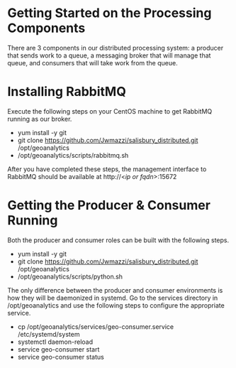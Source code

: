 # Getting Started on the Processing Components

There are 3 components in our distributed processing system: a producer that sends work to a queue, a messaging broker
that will manage that queue, and consumers that will take work from the queue. 

# Installing RabbitMQ

Execute the following steps on your CentOS machine to get RabbitMQ running as our broker. 
* yum install -y git
* git clone https://github.com/Jwmazzi/salisbury_distributed.git /opt/geoanalytics
* /opt/geoanalytics/scripts/rabbitmq.sh

After you have completed these steps, the management interface to RabbitMQ should be available at 
http://\<_ip or fqdn_\>:15672

# Getting the Producer & Consumer Running

Both the producer and consumer roles can be built with the following steps. 

* yum install -y git
* git clone https://github.com/Jwmazzi/salisbury_distributed.git /opt/geoanalytics
* /opt/geoanalytics/scripts/python.sh

The only difference between the producer and consumer environments is how they will be daemonized in systemd. Go to the
services directory in /opt/geoanalytics and use the following steps to configure the appropriate service. 

* cp /opt/geoanalytics/services/geo-consumer.service /etc/systemd/system
* systemctl daemon-reload
* service geo-consumer start
* service geo-consumer status
